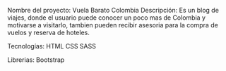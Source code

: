 Nombre del proyecto: Vuela Barato Colombia
Descripción: Es un blog de viajes, donde el usuario puede conocer un poco mas de Colombia y motivarse
a visitarlo, tambien pueden recibir asesoria para la compra de vuelos y reserva de hoteles.

Tecnologías:
HTML
CSS
SASS

Librerias:
Bootstrap
